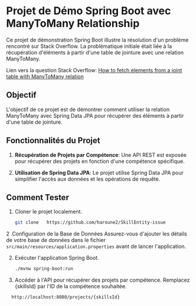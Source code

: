 # Projet de Démo Spring Boot avec ManyToMany Relationship

Ce projet de démonstration Spring Boot illustre la résolution d'un problème rencontré sur Stack Overflow. La problématique initiale était liée à la récupération d'éléments à partir d'une table de jointure avec une relation ManyToMany.

Lien vers la question Stack Overflow: [How to fetch elements from a joint table with ManyToMany relation](https://stackoverflow.com/questions/77915838/how-to-fetch-elements-from-a-joint-table-with-manytomany-relation)

## Objectif

L'objectif de ce projet est de démontrer comment utiliser la relation ManyToMany avec Spring Data JPA pour récupérer des éléments à partir d'une table de jointure.

## Fonctionnalités du Projet

1. **Récupération de Projets par Compétence**: Une API REST est exposée pour récupérer des projets en fonction d'une compétence spécifique.

2. **Utilisation de Spring Data JPA**: Le projet utilise Spring Data JPA pour simplifier l'accès aux données et les opérations de requête.

## Comment Tester

1. Cloner le projet localement.
   ```bash
   git clone   https://github.com/haroune2/SkillEntity-issue

2 .Configuration de la Base de Données
      Assurez-vous d'ajouter les détails de votre base de données dans le fichier `src/main/resources/application.properties` avant de lancer l'application.

2.  Exécuter l'application Spring Boot.
    ```bash
    ./mvnw spring-boot:run


4.  Accéder à l'API pour récupérer des projets par compétence. Remplacez {skillsId} par l'ID de la compétence souhaitée.
   ```bash
     http://localhost:8080/projects/{skillsId}
